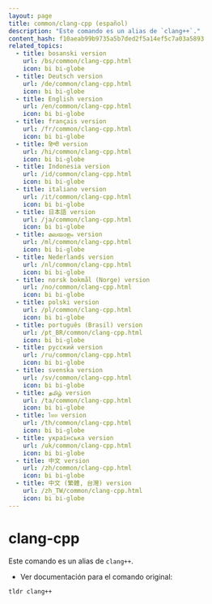 ```yaml
---
layout: page
title: common/clang-cpp (español)
description: "Este comando es un alias de `clang++`."
content_hash: f10aeab99b9735a5b7ded2f5a14ef5c7a03a5893
related_topics:
  - title: bosanski version
    url: /bs/common/clang-cpp.html
    icon: bi bi-globe
  - title: Deutsch version
    url: /de/common/clang-cpp.html
    icon: bi bi-globe
  - title: English version
    url: /en/common/clang-cpp.html
    icon: bi bi-globe
  - title: français version
    url: /fr/common/clang-cpp.html
    icon: bi bi-globe
  - title: हिन्दी version
    url: /hi/common/clang-cpp.html
    icon: bi bi-globe
  - title: Indonesia version
    url: /id/common/clang-cpp.html
    icon: bi bi-globe
  - title: italiano version
    url: /it/common/clang-cpp.html
    icon: bi bi-globe
  - title: 日本語 version
    url: /ja/common/clang-cpp.html
    icon: bi bi-globe
  - title: മലയാളം version
    url: /ml/common/clang-cpp.html
    icon: bi bi-globe
  - title: Nederlands version
    url: /nl/common/clang-cpp.html
    icon: bi bi-globe
  - title: norsk bokmål (Norge) version
    url: /no/common/clang-cpp.html
    icon: bi bi-globe
  - title: polski version
    url: /pl/common/clang-cpp.html
    icon: bi bi-globe
  - title: português (Brasil) version
    url: /pt_BR/common/clang-cpp.html
    icon: bi bi-globe
  - title: русский version
    url: /ru/common/clang-cpp.html
    icon: bi bi-globe
  - title: svenska version
    url: /sv/common/clang-cpp.html
    icon: bi bi-globe
  - title: தமிழ் version
    url: /ta/common/clang-cpp.html
    icon: bi bi-globe
  - title: ไทย version
    url: /th/common/clang-cpp.html
    icon: bi bi-globe
  - title: українська version
    url: /uk/common/clang-cpp.html
    icon: bi bi-globe
  - title: 中文 version
    url: /zh/common/clang-cpp.html
    icon: bi bi-globe
  - title: 中文 (繁體, 台灣) version
    url: /zh_TW/common/clang-cpp.html
    icon: bi bi-globe
---
```

# clang-cpp

Este comando es un alias de `clang++`.

- Ver documentación para el comando original:

`tldr clang++`
